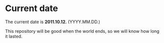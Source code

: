 # Current date

The current date is **2011.10.12.** (YYYY.MM.DD.)

This repository will be good when the world ends, so we will know how long it lasted.